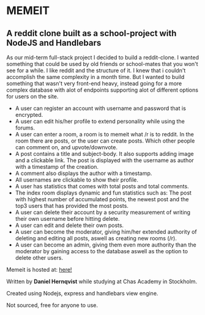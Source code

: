 MEMEIT
=======

## A reddit clone built as a school-project with NodeJS and Handlebars

As our mid-term full-stack project I decided to build a reddit-clone. I wanted something that could be used by old friends or school-mates that you won't see for a while. I like reddit and the structure of it. I knew that i couldn't accomplish the same complexity in a month time. But I wanted to build something that wasn't very front-end heavy, instead going for a more complex database with alot of endpoints supporting alot of different options for users on the site.  


* A user can register an account with username and password that is encrypted.
* A user can edit his/her profile to extend personality while using the forums.
* A user can enter a room, a room is to memeit what /r is to reddit. In the room there are posts, or the user can create posts. Which other people can comment on, and upvote/downvote.
* A post contains a title and subject-body. It also supports adding image and a clickable link. The post is displayed with the username as author with a timestamp of the creation.
* A comment also displays the author with a timestamp.
* All usernames are clickable to show their profile.
* A user has statistics that comes with total posts and total comments.
* The index room displays dynamic and fun statistics such as: The post with highest number of accumulated points, the newest post and the top3 users that has provided the most posts.
* A user can delete their account by a security measurement of writing their own username before hitting delete.
* A user can edit and delete their own posts.
* A user can become the moderator, giving him/her extended authority of deleting and editing all posts, aswell as creating new rooms (/r).
* A user can become an admin, giving them even more authority than the moderator by gaining access to the database aswell as the option to delete other users.  

Memeit is hosted at: [here!](https://memeitu11.herokuapp.com)

Written by **Daniel Hernqvist** while studying at Chas Academy in Stockholm.

Created using Nodejs, express and handlebars view engine.

Not sourced, free for anyone to use.